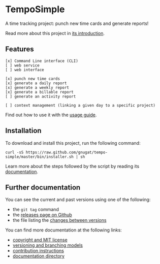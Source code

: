 # TempoSimple

A time tracking project: punch new time cards and generate reports!

Read more about this project in [its introduction](doc/01-introduction.md).

## Features

    [x] Command Line interface (CLI)
    [ ] web service
    [ ] web interface

    [x] punch new time cards
    [x] generate a daily report
    [x] generate a weekly report
    [x] generate a billable report
    [ ] generate an activity report

    [ ] context management (linking a given day to a specific project)

Find out how to use it with the [usage guide](doc/03-usage.md).

## Installation

To download and install this project, run the following command:

    curl -sS https://raw.github.com/gnugat/tempo-simple/master/bin/installer.sh | sh

Learn more about the steps followed by the script by reading its
[documentation](doc/02-installation.md).

## Further documentation

You can see the current and past versions using one of the following:

* the `git tag` command
* the [releases page on Github](https://github.com/gnugat/tempo-simple/releases)
* the file listing the [changes between versions](CHANGELOG.md)

You can find more documentation at the following links:

* [copyright and MIT license](LICENSE)
* [versioning and branching models](VERSIONING.md)
* [contribution instructions](CONTRIBUTING.md)
* [documentation directory](doc)
